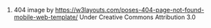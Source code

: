 
1) 404 image by https://w3layouts.com/poses-404-page-not-found-mobile-web-template/  Under Creative Commons Attribution 3.0
